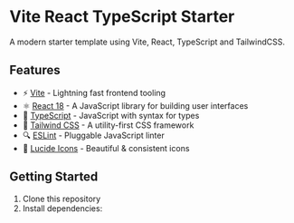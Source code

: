 # Vite React TypeScript Starter

A modern starter template using Vite, React, TypeScript and TailwindCSS.

## Features

- ⚡️ [Vite](https://vitejs.dev/) - Lightning fast frontend tooling
- ⚛️ [React 18](https://reactjs.org/) - A JavaScript library for building user interfaces
- 📝 [TypeScript](https://www.typescriptlang.org/) - JavaScript with syntax for types
- 🎨 [Tailwind CSS](https://tailwindcss.com/) - A utility-first CSS framework
- 🔍 [ESLint](https://eslint.org/) - Pluggable JavaScript linter
- 🎯 [Lucide Icons](https://lucide.dev/) - Beautiful & consistent icons

## Getting Started

1. Clone this repository
2. Install dependencies:
